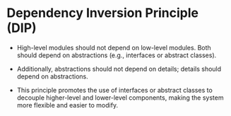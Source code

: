 # Dependency Inversion Principle (DIP)

- High-level modules should not depend on low-level modules. Both should depend on abstractions (e.g., interfaces or abstract classes).

- Additionally, abstractions should not depend on details; details should depend on abstractions.

- This principle promotes the use of interfaces or abstract classes to decouple higher-level and lower-level components, making the system more flexible and easier to modify.
